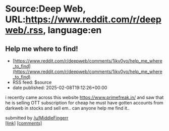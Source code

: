 # Source:Deep Web, URL:https://www.reddit.com/r/deepweb/.rss, language:en

## Help me where to find!
 - [https://www.reddit.com/r/deepweb/comments/1ikv0yo/help_me_where_to_find](https://www.reddit.com/r/deepweb/comments/1ikv0yo/help_me_where_to_find)
 - RSS feed: $source
 - date published: 2025-02-08T19:12:26+00:00

<!-- SC_OFF --><div class="md"><p>i recently came across this website <a href="https://www.primefreak.in/">https://www.primefreak.in/</a> and saw that he is selling OTT subscription for cheap he must have gotten accounts from darkweb in stocks and sell em.. can anyone help me find it..</p> </div><!-- SC_ON --> &#32; submitted by &#32; <a href="https://www.reddit.com/user/MiddleFingerr"> /u/MiddleFingerr </a> <br/> <span><a href="https://www.reddit.com/r/deepweb/comments/1ikv0yo/help_me_where_to_find/">[link]</a></span> &#32; <span><a href="https://www.reddit.com/r/deepweb/comments/1ikv0yo/help_me_where_to_find/">[comments]</a></span>


